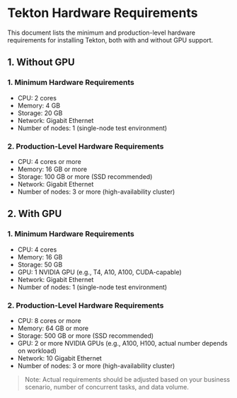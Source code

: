 # Tekton Hardware Requirements

This document lists the minimum and production-level hardware requirements for installing Tekton, both with and without GPU support.

## 1. Without GPU

### 1. Minimum Hardware Requirements

- CPU: 2 cores
- Memory: 4 GB
- Storage: 20 GB
- Network: Gigabit Ethernet
- Number of nodes: 1 (single-node test environment)

### 2. Production-Level Hardware Requirements

- CPU: 4 cores or more
- Memory: 16 GB or more
- Storage: 100 GB or more (SSD recommended)
- Network: Gigabit Ethernet
- Number of nodes: 3 or more (high-availability cluster)

## 2. With GPU

### 1. Minimum Hardware Requirements

- CPU: 4 cores
- Memory: 16 GB
- Storage: 50 GB
- GPU: 1 NVIDIA GPU (e.g., T4, A10, A100, CUDA-capable)
- Network: Gigabit Ethernet
- Number of nodes: 1 (single-node test environment)

### 2. Production-Level Hardware Requirements

- CPU: 8 cores or more
- Memory: 64 GB or more
- Storage: 500 GB or more (SSD recommended)
- GPU: 2 or more NVIDIA GPUs (e.g., A100, H100, actual number depends on workload)
- Network: 10 Gigabit Ethernet
- Number of nodes: 3 or more (high-availability cluster)

> Note: Actual requirements should be adjusted based on your business scenario, number of concurrent tasks, and data volume.
